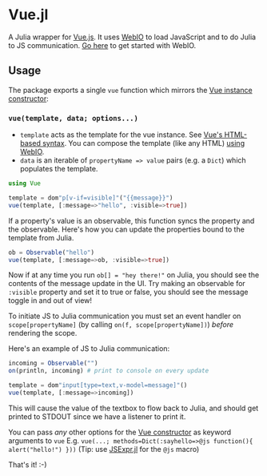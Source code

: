 # Vue.jl

A Julia wrapper for [Vue.js](https://vuejs.org). It uses [WebIO](https://github.com/JuliaGizmos/WebIO.jl) to load JavaScript and to do Julia to JS communication. [Go here](https://github.com/JuliaGizmos/WebIO.jl/blob/master/README.md) to get started with WebIO.

## Usage

The package exports a single `vue` function which mirrors the [Vue instance constructor](https://vuejs.org/v2/guide/instance.html):

### `vue(template, data; options...)`


- `template` acts as the template for the vue instance. See [Vue's HTML-based syntax](https://vuejs.org/v2/guide/syntax.html). You can compose the template (like any HTML) [using WebIO](https://github.com/JuliaGizmos/WebIO.jl#composing-content).
- `data` is an iterable of `propertyName => value` pairs (e.g. a `Dict`) which populates the template.

```julia
using Vue

template = dom"p[v-if=visible]"("{{message}}")
vue(template, [:message=>"hello", :visible=>true])
```

If a property's value is an observable, this function syncs the property and the observable. Here's how you can update the properties bound to the template from Julia.

```julia
ob = Observable("hello")
vue(template, [:message=>ob, :visible=>true])
```
Now if at any time you run `ob[] = "hey there!"` on Julia, you should see the contents of the message update in the UI. Try making an observable for `:visible` property and set it to true or false, you should see the message toggle in and out of view!

To initiate JS to Julia communication you must set an event handler on `scope[propertyName]` (by calling `on(f, scope[propertyName])`)  _before_ rendering the scope.

Here's an example of JS to Julia communication:

```julia
incoming = Observable("")
on(println, incoming) # print to console on every update

template = dom"input[type=text,v-model=message]"()
vue(template, [:message=>incoming])
```

This will cause the value of the textbox to flow back to Julia, and should get printed to STDOUT since we have a listener to print it.

You can pass _any_ other options for the [Vue constructor](https://vuejs.org/v2/guide/instance.html) as keyword arguments to
`vue` E.g. `vue(...; methods=Dict(:sayhello=>@js function(){ alert("hello!") }))` (Tip: use [JSExpr.jl](https://github.com/JuliaGizmos/JSExpr.jl) for the `@js` macro)

That's it! :-)
